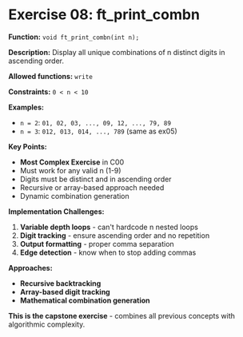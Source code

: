# Exercise 08: ft_print_combn

**Function:** `void ft_print_combn(int n);`

**Description:** Display all unique combinations of n distinct digits in ascending order.

**Allowed functions:** `write`

**Constraints:** `0 < n < 10`

**Examples:**
- `n = 2`: `01, 02, 03, ..., 09, 12, ..., 79, 89`
- `n = 3`: `012, 013, 014, ..., 789` (same as ex05)

**Key Points:**
- **Most Complex Exercise** in C00
- Must work for any valid n (1-9)
- Digits must be distinct and in ascending order
- Recursive or array-based approach needed
- Dynamic combination generation

**Implementation Challenges:**
1. **Variable depth loops** - can't hardcode n nested loops
2. **Digit tracking** - ensure ascending order and no repetition  
3. **Output formatting** - proper comma separation
4. **Edge detection** - know when to stop adding commas

**Approaches:**
- **Recursive backtracking**
- **Array-based digit tracking**
- **Mathematical combination generation**

**This is the capstone exercise** - combines all previous concepts with algorithmic complexity.
